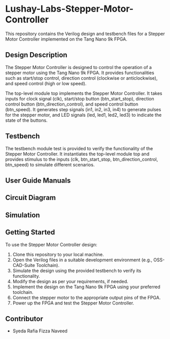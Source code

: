 # Lushay-Labs-Stepper-Motor-Controller

This repository contains the Verilog design and testbench files for a Stepper Motor Controller implemented on the Tang Nano 9k FPGA.

## Design Description

The Stepper Motor Controller is designed to control the operation of a stepper motor using the Tang Nano 9k FPGA. It provides functionalities such as start/stop control, direction control (clockwise or anticlockwise), and speed control (high or low speed).

The top-level module top implements the Stepper Motor Controller. It takes inputs for clock signal (clk), start/stop button (btn_start_stop), direction control button (btn_direction_control), and speed control button (btn_speed). It generates step signals (in1, in2, in3, in4) to generate pulses for the stepper motor, and LED signals (led, led1, led2, led3) to indicate the state of the buttons.

## Testbench

The testbench module test is provided to verify the functionality of the Stepper Motor Controller. It instantiates the top-level module top and provides stimulus to the inputs (clk, btn_start_stop, btn_direction_control, btn_speed) to simulate different scenarios.

## User Guide Manuals


## Circuit Diagram


## Simulation


## Getting Started

To use the Stepper Motor Controller design:

1. Clone this repository to your local machine.
2. Open the Verilog files in a suitable development environment (e.g., OSS-CAD-Suite Toolchain).
3. Simulate the design using the provided testbench to verify its functionality.
4. Modify the design as per your requirements, if needed.
5. Implement the design on the Tang Nano 9k FPGA using your preferred toolchain.
6. Connect the stepper motor to the appropriate output pins of the FPGA.
7. Power up the FPGA and test the Stepper Motor Controller.

## Contributor

- Syeda Rafia Fizza Naveed
